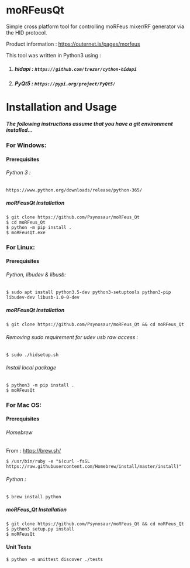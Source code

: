 # moRFeusQt

Simple cross platform tool for controlling moRFeus mixer/RF generator via the HID protocol.

Product information : https://outernet.is/pages/morfeus

This tool was written in Python3 using :

1. ##### hidapi :   `https://github.com/trezor/cython-hidapi`

2. ##### PyQt5  :   `https://pypi.org/project/PyQt5/`

Installation and Usage
============
##### The following instructions assume that you have a git environment installed...

### For Windows:
#### Prerequisites
###### Python 3 :

    https://www.python.org/downloads/release/python-365/

##### moRFeusQt Installation

    $ git clone https://github.com/Psynosaur/moRFeus_Qt
    $ cd moRFeus_Qt
    $ python -m pip install .
    $ moRFeusQt.exe

### For Linux:
#### Prerequisites
###### Python, libudev & libusb:
    $ sudo apt install python3.5-dev python3-setuptools python3-pip libudev-dev libusb-1.0-0-dev

##### moRFeusQt Installation

    $ git clone https://github.com/Psynosaur/moRFeus_Qt && cd moRFeus_Qt

###### Removing sudo requirement for udev usb raw access :

    $ sudo ./hidsetup.sh

###### Install local package
    $ python3 -m pip install .
    $ moRFeusQt

### For Mac OS:
#### Prerequisites
###### Homebrew
From : https://brew.sh/

    $ /usr/bin/ruby -e "$(curl -fsSL https://raw.githubusercontent.com/Homebrew/install/master/install)"

###### Python :

    $ brew install python

##### moRFeus_Qt Installation

    $ git clone https://github.com/Psynosaur/moRFeus_Qt && cd moRFeus_Qt
    $ python3 setup.py install
    $ moRFeusQt

#### Unit Tests
    
    $ python -m unittest discover ./tests
